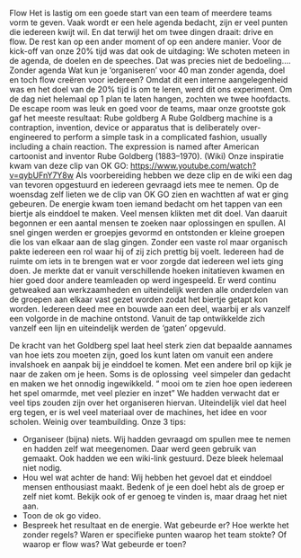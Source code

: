 Flow
Het is lastig om een goede start van een team of meerdere teams vorm te geven. Vaak wordt er een hele agenda bedacht, zijn er veel punten die iedereen kwijt wil. En dat terwijl het om twee dingen draait: drive en flow.  De rest kan op een ander moment of op een andere manier.
Voor de kick-off van onze 20% tijd was dat ook de uitdaging: We schoten meteen in de agenda, de doelen en de speeches. Dat was precies niet de bedoeling….
Zonder agenda
Wat kun je ‘organiseren’ voor 40 man zonder agenda, doel en toch flow creëren voor iedereen? Omdat dit een interne aangelegenheid was en het doel van de 20% tijd is om te leren, werd dit ons experiment. Om de dag niet helemaal op 1 plan te laten hangen, zochten we twee hoofdacts. De escape room was leuk en goed voor de teams, maar onze grootste gok gaf het meeste resultaat:
Rube goldberg
A Rube Goldberg machine is a contraption, invention, device or apparatus that is deliberately over-engineered to perform a simple task in a complicated fashion, usually including a chain reaction. The expression is named after American cartoonist and inventor Rube Goldberg (1883–1970). (Wiki)
Onze inspiratie kwam van deze clip van OK GO: https://www.youtube.com/watch?v=qybUFnY7Y8w
Als voorbereiding hebben we deze clip en de wiki een dag van tevoren opgestuurd en iedereen gevraagd iets mee te nemen. 
Op de woensdag zelf lieten we de clip van OK GO zien en wachtten af wat er ging gebeuren. De energie kwam toen iemand bedacht om het tappen van een biertje als einddoel te maken. Veel mensen klikten met dit doel. Van daaruit begonnen er een aantal mensen te zoeken naar oplossingen en spullen.
Al snel gingen werden er groepjes gevormd en ontstonden er kleine groepen die los van elkaar aan de slag gingen. Zonder een vaste rol maar organisch pakte iedereen een rol waar hij of zij zich prettig
bij voelt. Iedereen had de ruimte om iets in te brengen wat er voor zorgde dat iedereen wel iets ging doen. Je merkte dat er vanuit verschillende hoeken initatieven kwamen en hier goed door andere teamleaden op werd ingespeeld. Er werd continu getweaked aan werkzaamheden en uiteindelijk werden alle onderdelen van de groepen aan elkaar vast gezet worden zodat het biertje getapt kon worden. Iedereen deed mee en bouwde aan een deel, waarbij er als vanzelf een volgorde in de machine ontstond. Vanuit de tap ontwikkelde zich vanzelf een lijn en uiteindelijk werden de ‘gaten’ opgevuld.


De kracht van het Goldberg spel laat heel sterk zien dat bepaalde aannames van hoe iets zou moeten zijn, goed los kunt laten om vanuit een andere invalshoek en aanpak bij je einddoel te komen. Met een andere bril op kijk je naar de zaken om je heen. Soms is de oplossing  veel simpeler dan gedacht en maken we het onnodig ingewikkeld.
 “ mooi om te zien hoe open iedereen het spel omarmde, met veel plezier en inzet”
We hadden verwacht dat er veel tips zouden zijn over het organiseren hiervan. Uiteindelijk viel dat heel erg tegen, er is wel veel materiaal over de machines, het idee en voor scholen. Weinig over teambuilding.
 Onze 3 tips:
-	Organiseer (bijna) niets. Wij hadden gevraagd om spullen mee te nemen en hadden zelf wat meegenomen. Daar werd geen gebruik van gemaakt. Ook hadden we een wiki-link gestuurd. Deze bleek helemaal niet nodig.
-	Hou wel wat achter de hand: Wij hebben het gevoel dat et einddoel mensen enthousiast maakt. Bedenk of je een doel hebt als de groep er zelf niet komt. Bekijk ook of er genoeg te vinden is, maar draag het niet aan.
-	Toon de ok go video.
-	Bespreek het resultaat en de energie. Wat gebeurde er? Hoe werkte het zonder regels? Waren er specifieke punten waarop het team stokte? Of waarop er flow was? Wat gebeurde er toen?
